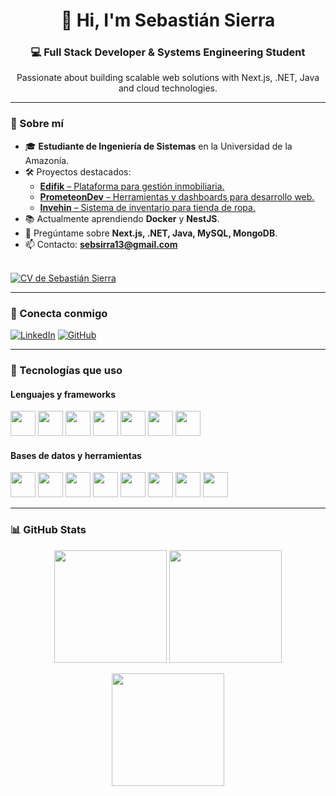 <!-- Encabezado -->
<h1 align="center">👋 Hi, I'm Sebastián Sierra</h1>
<h3 align="center">💻 Full Stack Developer & Systems Engineering Student</h3>
<p align="center">Passionate about building scalable web solutions with Next.js, .NET, Java and cloud technologies.</p>

---

<!-- Información general -->
### 🧠 Sobre mí

- 🎓 **Estudiante de Ingeniería de Sistemas** en la Universidad de la Amazonía.
- 🛠 Proyectos destacados:
  - [**Edifik** – Plataforma para gestión inmobiliaria.](#)
  - [**PrometeonDev** – Herramientas y dashboards para desarrollo web.](https://www.prometeondev.com)
  - [**Invehin** – Sistema de inventario para tienda de ropa.](https://github.com/SebastianSierra15/Invehin)
- 📚 Actualmente aprendiendo **Docker** y **NestJS**.
- 💬 Pregúntame sobre **Next.js, .NET, Java, MySQL, MongoDB**.
- 📫 Contacto: **sebsirra13@gmail.com**
<br/>

<a href="https://drive.google.com/file/d/1UZP3irSO2qxP3KvVCmWhkDHk3_TACLGM/view?usp=sharing" target="_blank">
  <img src="https://img.shields.io/badge/Ver%20mi%20CV-%230077B5?style=for-the-badge&logo=google-drive&logoColor=white" alt="CV de Sebastián Sierra"/>
</a>

---

<!-- Contacto -->
### 🤝 Conecta conmigo
[![LinkedIn](https://img.shields.io/badge/LinkedIn-0077B5?style=flat-square&logo=linkedin&logoColor=white)](https://www.linkedin.com/in/sebastian-sierra-417358263)
[![GitHub](https://img.shields.io/badge/GitHub-181717?style=flat-square&logo=github&logoColor=white)](https://github.com/SebastianSierra15)

---

<!-- Tecnologías -->
### 🚀 Tecnologías que uso

#### Lenguajes y frameworks
<p>
  <img src="https://cdn.jsdelivr.net/gh/devicons/devicon/icons/javascript/javascript-original.svg" width="40"/>
  <img src="https://cdn.jsdelivr.net/gh/devicons/devicon/icons/typescript/typescript-original.svg" width="40"/>
  <img src="https://cdn.jsdelivr.net/gh/devicons/devicon/icons/react/react-original.svg" width="40"/>
  <img src="https://cdn.jsdelivr.net/gh/devicons/devicon/icons/nextjs/nextjs-original.svg" width="40"/>
  <img src="https://cdn.jsdelivr.net/gh/devicons/devicon/icons/java/java-original.svg" width="40"/>
  <img src="https://cdn.jsdelivr.net/gh/devicons/devicon/icons/dot-net/dot-net-original.svg" width="40"/>
  <img src="https://nestjs.com/img/logo-small.svg" width="40"/>
</p>

#### Bases de datos y herramientas
<p>
  <img src="https://cdn.jsdelivr.net/gh/devicons/devicon/icons/mysql/mysql-original-wordmark.svg" width="40"/>
  <img src="https://cdn.jsdelivr.net/gh/devicons/devicon/icons/mongodb/mongodb-original.svg" width="40"/>
  <img src="https://cdn.jsdelivr.net/gh/devicons/devicon/icons/postgresql/postgresql-original.svg" width="40"/>
  <img src="https://cdn.jsdelivr.net/gh/devicons/devicon/icons/postman/postman-original.svg" width="40"/>
  <img src="https://cdn.jsdelivr.net/gh/devicons/devicon/icons/git/git-original.svg" width="40"/>
  <img src="https://cdn.jsdelivr.net/gh/devicons/devicon/icons/github/github-original.svg" width="40"/>
  <img src="https://cdn.jsdelivr.net/gh/devicons/devicon/icons/docker/docker-original.svg" width="40"/>
  <img src="https://cdn.jsdelivr.net/gh/devicons/devicon/icons/amazonwebservices/amazonwebservices-original-wordmark.svg" width="40"/>
</p>

---

<!-- Estadísticas -->
### 📊 GitHub Stats
<p align="center">
  <img height="180px" src="https://github-readme-stats.vercel.app/api?username=SebastianSierra15&show_icons=true&theme=tokyonight" />
  <img height="180px" src="https://github-readme-streak-stats.herokuapp.com?user=SebastianSierra15&theme=tokyonight" />
</p>

<p align="center">
  <img height="180px" src="https://github-readme-stats.vercel.app/api/top-langs/?username=SebastianSierra15&layout=compact&theme=tokyonight" />
</p>
